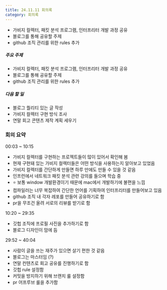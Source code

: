```yaml
---
title: 24.11.11 회의록
category: 회의록
---
```


- 가비지 컬렉터, 패킷 분석 프로그램, 인터프리터 개발 과정 공유
- 블로그를 통해 공유할 주제
- github 조직 관리를 위한 rules 추가

<!-- more -->

##### 주요 주제
- 가비지 컬렉터, 패킷 분석 프로그램, 인터프리터 개발 과정 공유
- 블로그를 통해 공유할 주제
- github 조직 관리를 위한 rules 추가

##### 다음 할 일
- 블로그 퀄리티 있는 글 작성
- 가비지 컬렉터 구현 방식 조사
- 연말 회고 콘텐츠 제작 계획 세우기

### 회의 요약
00:03 ~ 10:15
- 가비지 컬렉터를 구현하는 프로젝트들이 많이 있어서 확인해 봄
- 현재 구현돼 있는 가비지 컬렉터들은 어떤 방식을 사용하는지 알아보고 있었음
- 가비지 컬렉터를 간단하게 만들면 하루 만에도 만들 수 있을 것 같음
- 인프런에서 네트워크 패킷 분석 관련 강의를 들으며 학습 중
- ⭐️ 보통 window 개발환경이기 때문에 mac에서 개발하기에 불편을 느낌
- 컴파일러는 너무 복잡하여 간단한 언어를 기획하여 인터프리터를 만들어보고 있음
- github 조직 내 각자 레포를 만들어 공유하기로 함
- pr을 무조건 올려 서로의 리뷰를 받기로 함

10:20 ~ 29:35
- 깃헙 조직에 프로필 사진을 추가하기로 함
- 블로그 디자인이 맘에 듬

29:52 ~ 40:04
- 사람이 글을 쓰는 재주가 있으면 살기 편한 것 같음
- 블로그는 마스터임 (?)
- 연말 컨텐츠로 회고 공유를 진행하기로 함
- 깃헙 rule 설정함
- 커밋을 방지하기 위해 브랜치 룰 설정함
- pr 어프루브 룰을 추가함
  
